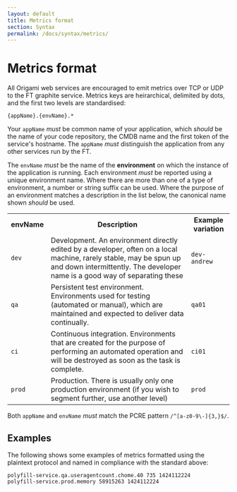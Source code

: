 ```yaml
---
layout: default
title: Metrics format
section: Syntax
permalink: /docs/syntax/metrics/
---
```


# Metrics format

All Origami web services are encouraged to emit metrics over TCP or UDP to the FT graphite service.  Metrics keys are heirarchical, delimited by dots, and the first two levels are standardised:

	{appName}.{envName}.*

Your `appName` *must* be common name of your application, which *should* be the name of your code repository, the CMDB name and the first token of the service's hostname.  The `appName` *must* distinguish the application from any other services run by the FT.

The `envName` *must* be the name of the **environment** on which the instance of the application is running.  Each environment *must* be reported using a unique environment name.  Where there are more than one of a type of environment, a number or string suffix can be used.  Where the purpose of an environment matches a description in the list below, the canonical name shown *should* be used.

<table class="o-techdocs-table">
<tr>
	<th>envName</th>
	<th>Description</th>
	<th>Example variation</th>
</tr><tr>
	<td><code>dev</code></td>
	<td>Development.  An environment directly edited by a developer, often on a local machine, rarely stable, may be spun up and down intermittently. The developer name is a good way of separating these</td>
	<td><code>dev-andrew</code></td>
</tr><tr>
	<td><code>qa</code></td>
	<td>Persistent test environment.  Environments used for testing (automated or manual), which are maintained and expected to deliver data continually.</td>
	<td><code>qa01</code></td>
</tr><tr>
	<td><code>ci</code></td>
	<td>Continuous integration.  Environments that are created for the purpose of performing an automated operation and will be destroyed as soon as the task is complete.</td>
	<td><code>ci01</code></td>
</tr><tr>
	<td><code>prod</code></td>
	<td>Production.  There is usually only one production environment (if you wish to segment further, use another level)</td>
	<td><code>prod</code></td>
</tr>
</table>

Both `appName` and `envName` *must* match the PCRE pattern `/^[a-z0-9\-]{3,}$/`.

## Examples

The following shows some examples of metrics formatted using the plaintext protocol and named in compliance with the standard above:

	polyfill-service.qa.useragentcount.chome.40 735 1424112224
	polyfill-service.prod.memory 58915263 1424112224
